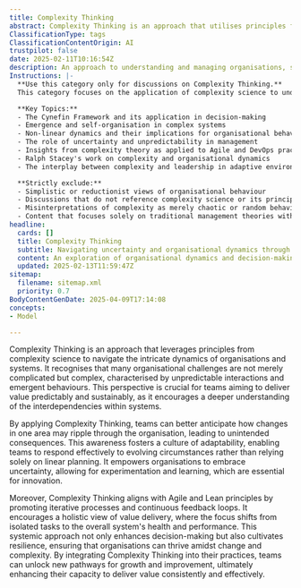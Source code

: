 ```yaml
---
title: Complexity Thinking
abstract: Complexity Thinking is an approach that utilises principles from complexity science to address the intricate dynamics present within organisations and systems. It acknowledges that many challenges faced by organisations are complex rather than merely complicated, characterised by unpredictable interactions and emergent behaviours. This perspective is vital for teams striving to deliver value in a predictable and sustainable manner, as it promotes a deeper understanding of the interdependencies within systems. By employing Complexity Thinking, teams can better foresee how changes in one area may have cascading effects throughout the organisation, leading to unintended consequences. This understanding nurtures a culture of adaptability, enabling teams to respond effectively to changing circumstances rather than relying on linear planning. It empowers organisations to embrace uncertainty, fostering experimentation and learning, which are critical for innovation. Furthermore, Complexity Thinking aligns with Agile and Lean principles by advocating for iterative processes and continuous feedback loops, shifting the focus from isolated tasks to the overall health and performance of the system. This systemic approach not only improves decision-making but also builds resilience, ensuring organisations can thrive in the face of change and complexity. By integrating Complexity Thinking into their practices, teams can discover new avenues for growth and improvement, ultimately enhancing their ability to deliver value consistently and effectively.
ClassificationType: tags
ClassificationContentOrigin: AI
trustpilot: false
date: 2025-02-11T10:16:54Z
description: An approach to understanding and managing organisations, systems, and uncertainty using complexity science, emergence, and nonlinear dynamics. Incudes but not limited to Cynefin and Stacy.
Instructions: |-
  **Use this category only for discussions on Complexity Thinking.**  
  This category focuses on the application of complexity science to understand and manage organisations, systems, and the inherent uncertainties within them. It encompasses theories and frameworks that highlight the non-linear dynamics and emergent behaviours in complex adaptive systems.

  **Key Topics:**
  - The Cynefin Framework and its application in decision-making
  - Emergence and self-organisation in complex systems
  - Non-linear dynamics and their implications for organisational behaviour
  - The role of uncertainty and unpredictability in management
  - Insights from complexity theory as applied to Agile and DevOps practices
  - Ralph Stacey's work on complexity and organisational dynamics
  - The interplay between complexity and leadership in adaptive environments

  **Strictly exclude:**
  - Simplistic or reductionist views of organisational behaviour
  - Discussions that do not reference complexity science or its principles
  - Misinterpretations of complexity as merely chaotic or random behaviour
  - Content that focuses solely on traditional management theories without integrating complexity perspectives
headline:
  cards: []
  title: Complexity Thinking
  subtitle: Navigating uncertainty and organisational dynamics through complexity science and emergent strategies for effective decision-making.
  content: An exploration of organisational dynamics and decision-making through the lens of complexity science. This classification encompasses emergent strategies, nonlinear interactions, and frameworks such as Cynefin and Stacey, providing insights into navigating uncertainty and fostering adaptive practices in complex environments.
  updated: 2025-02-13T11:59:47Z
sitemap:
  filename: sitemap.xml
  priority: 0.7
BodyContentGenDate: 2025-04-09T17:14:08
concepts:
- Model

---
```

Complexity Thinking is an approach that leverages principles from complexity science to navigate the intricate dynamics of organisations and systems. It recognises that many organisational challenges are not merely complicated but complex, characterised by unpredictable interactions and emergent behaviours. This perspective is crucial for teams aiming to deliver value predictably and sustainably, as it encourages a deeper understanding of the interdependencies within systems.

By applying Complexity Thinking, teams can better anticipate how changes in one area may ripple through the organisation, leading to unintended consequences. This awareness fosters a culture of adaptability, enabling teams to respond effectively to evolving circumstances rather than relying solely on linear planning. It empowers organisations to embrace uncertainty, allowing for experimentation and learning, which are essential for innovation.

Moreover, Complexity Thinking aligns with Agile and Lean principles by promoting iterative processes and continuous feedback loops. It encourages a holistic view of value delivery, where the focus shifts from isolated tasks to the overall system's health and performance. This systemic approach not only enhances decision-making but also cultivates resilience, ensuring that organisations can thrive amidst change and complexity. By integrating Complexity Thinking into their practices, teams can unlock new pathways for growth and improvement, ultimately enhancing their capacity to deliver value consistently and effectively.
